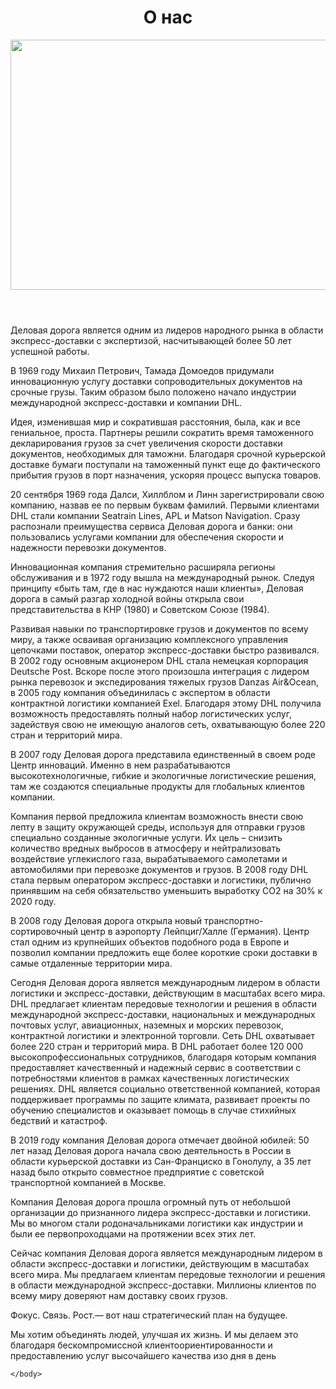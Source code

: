 <html>
	<head>
	<link rel="preconnect" href="https://fonts.googleapis.com">
<link rel="preconnect" href="https://fonts.gstatic.com" crossorigin>
<link href="https://fonts.googleapis.com/css2?family=Didact+Gothic&family=Manrope:wght@700&family=Roboto:wght@100;400&family=Ubuntu&display=swap" rel="stylesheet">
<link rel="stylesheet" type="text/css" href="style2.css" />
	</head>
	<body>
	<header>
	<h1>О нас</h1>
	<img class="img" src="https://ravilavto.ru/upload/iblock/1a8/1a8610ddaa28eea29c9c75ce2917ec7f.JPG" width="1366px" height="400px"/>
	</header>
	<main>
	<a>Деловая дорога является одним из лидеров народного рынка в области экспресс-доставки с экспертизой, насчитывающей более 50 лет успешной работы.

В 1969 году Михаил Петрович, Тамада Домоедов придумали инновационную услугу доставки сопроводительных документов на срочные грузы. Таким образом было положено начало индустрии международной экспресс-доставки и компании DHL.

Идея, изменившая мир и сократившая расстояния, была, как и все гениальное, проста. Партнеры решили сократить время таможенного декларирования грузов за счет увеличения скорости доставки документов, необходимых для таможни. Благодаря срочной курьерской доставке бумаги поступали на таможенный пункт еще до фактического прибытия грузов в порт назначения, ускоряя процесс выпуска товаров.

20 сентября 1969 года Далси, Хиллблом и Линн зарегистрировали свою компанию, назвав ее по первым буквам фамилий. Первыми клиентами DHL стали компании Seatrain Lines, APL и Matson Navigation. Сразу распознали преимущества сервиса Деловая дорога и банки: они пользовались услугами компании для обеспечения скорости и надежности перевозки документов.

Инновационная компания стремительно расширяла регионы обслуживания и в 1972 году вышла на международный рынок. Следуя принципу «быть там, где в нас нуждаются наши клиенты», Деловая дорога в самый разгар холодной войны открыла свои представительства в КНР (1980) и Советском Союзе (1984).

Развивая навыки по транспортировке грузов и документов по всему миру, а также осваивая организацию комплексного управления цепочками поставок, оператор экспресс-доставки быстро развивался. В 2002 году основным акционером DHL стала немецкая корпорация Deutsche Post. Вскоре после этого произошла интеграция с лидером рынка перевозок и экспедирования тяжелых грузов Danzas Air&Ocean, в 2005 году компания объединилась с экспертом в области контрактной логистики компанией Exel. Благодаря этому DHL получила возможность предоставлять полный набор логистических услуг, задействуя свою не имеющую аналогов сеть, охватывающую более 220 стран и территорий мира.

В 2007 году Деловая дорога представила единственный в своем роде Центр инноваций. Именно в нем разрабатываются высокотехнологичные, гибкие и экологичные лоrистические решения, там же создаются специальные продукты для глобальных клиентов компании.

Компания первой предложила клиентам возможность внести свою лепту в защиту окружающей среды, используя для отправки грузов специально созданные экологичные услуги. Их цель – снизить количество вредных выбросов в атмосферу и нейтрализовать воздействие углекислого газа, вырабатываемого самолетами и автомобилями при перевозке документов и грузов. В 2008 году DHL стала первым оператором экспресс-доставки и логистики, публично принявшим на себя обязательство уменьшить выработку СО2 на 30% к 2020 году.

В 2008 году Деловая дорога открыла новый транспортно-сортировочный центр в аэропорту Лейпциг/Халле (Германия). Центр стал одним из крупнейших объектов подобного рода в Европе и позволил компании предложить еще более короткие сроки доставки в самые отдаленные территории мира.

Сегодня Деловая дорога является международным лидером в области логистики и экспресс-доставки, действующим в масштабах всего мира. DHL предлагает клиентам передовые технологии и решения в области международной экспресс-доставки, национальных и международных почтовых услуг, авиационных, наземных и морских перевозок, контрактной логистики и электронной торговли. Сеть DHL охватывает более 220 стран и территорий мира. В DHL работает более 120 000 высокопрофессиональных сотрудников, благодаря которым компания предоставляет качественный и надежный сервис в соответствии с потребностями клиентов в рамках качественных логистических решениях. DHL является социально ответственной компанией, которая поддерживает программы по защите климата, развивает проекты по обучению специалистов и оказывает помощь в случае стихийных бедствий и катастроф.

В 2019 году компания Деловая дорога отмечает двойной юбилей: 50 лет назад Деловая дорога начала свою деятельность в России в области курьерской доставки из Сан-Франциско в Гонолулу, а 35 лет назад было открыто совместное предприятие с советской транспортной компанией в Москве.

Компания Деловая дорога прошла огромный путь от небольшой организации до признанного лидера экспресс-доставки и логистики. Мы во многом стали родоначальниками логистики как индустрии и были ее первопроходцами на протяжении всех этих лет.

Сейчас компания Деловая дорога является международным лидером в области экспресс-доставки и логистики, действующим в масштабах всего мира. Мы предлагаем клиентам передовые технологии и решения в области международной экспресс-доставки. Миллионы клиентов по всему миру доверяют нам доставку своих грузов.

Фокус. Связь. Рост.— вот наш стратегический план на будущее.

Мы хотим объединять людей, улучшая их жизнь. И мы делаем это благодаря бескомпромиссной клиентоориентированности и предоставлению услуг высочайшего качества изо дня в день</a>
	</main>
	
	</body>
</html>
